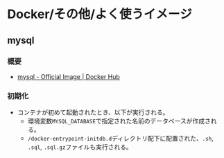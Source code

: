 # Docker/その他/よく使うイメージ

## mysql

### 概要

- [mysql - Official Image | Docker Hub](https://hub.docker.com/_/mysql)

### 初期化

- コンテナが初めて起動されたとき、以下が実行される。
  - 環境変数`MYSQL_DATABASE`で指定された名前のデータベースが作成される。
  - `/docker-entrypoint-initdb.d`ディレクトリ配下に配置された、`.sh`, `.sql`, `.sql.gz`ファイルも実行される。

